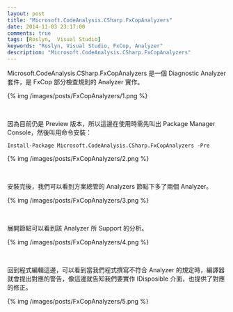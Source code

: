 ```yaml
---
layout: post
title: "Microsoft.CodeAnalysis.CSharp.FxCopAnalyzers"
date: 2014-11-03 23:17:00
comments: true
tags: [Roslyn,  Visual Studio]
keywords: "Roslyn, Visual Studio, FxCop, Analyzer"
description: "Microsoft.CodeAnalysis.CSharp.FxCopAnalyzers"
---
```


Microsoft.CodeAnalysis.CSharp.FxCopAnalyzers 是一個 Diagnostic Analyzer 套件，是 FxCop 部分檢查規則的 Analyzer 實作。  

<!-- More -->

{% img /images/posts/FxCopAnalyzers/1.png %}

<br/>


因為目前仍是 Preview 版本，所以這邊在使用時需先叫出 Package Manager Console，然後叫用命令安裝：

    Install-Package Microsoft.CodeAnalysis.CSharp.FxCopAnalyzers -Pre

{% img /images/posts/FxCopAnalyzers/2.png %}

<br/>


安裝完後，我們可以看到方案總管的 Analyzers 節點下多了兩個 Analyzer。  

{% img /images/posts/FxCopAnalyzers/3.png %}

<br/>


展開節點可以看到該 Analyzer 所 Support 的分析。  

{% img /images/posts/FxCopAnalyzers/4.png %}

<br/>


回到程式編輯這邊，可以看到當我們程式撰寫不符合 Analyzer 的規定時，編譯器就會提出對應的警告，像這邊就告知我們要實作 IDisposible 介面，也提供了對應的修正。  

{% img /images/posts/FxCopAnalyzers/5.png %}

<br/>
